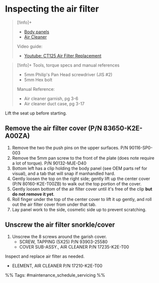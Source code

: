 # Inspecting the air filter
> [!info]+
> - [Body panels](https://www.revzilla.com/oem/honda/2021-honda-trail-125-abs/body-cover?submodel=ct125aac)
> - [Air Cleaner](https://www.revzilla.com/oem/honda/2021-honda-trail-125-abs/air-cleaner?submodel=ct125aac)
> 
> Video guide:
> - [Youtube: CT125 Air Filter Replacement](https://www.youtube.com/watch?v=RHW8yqvRWXU&ab_channel=PSBEAdventures)

> [!info]+ Tools, torque specs and manual references
> - 5mm Philip's Pan Head screwdriver (JIS #2)
> - 5mm Hex bolt
>
> Manual Reference:
> - Air cleaner garnish, pg 3-6
> - Air cleaner duct case, pg 3-17

Lift the seat up before starting.

## Remove the air filter cover (P/N 83650-K2E-A00ZA)
1. Remove the two the push pins on the upper surfaces. P/N 90116-SP0-003
2. Remove the 5mm pan screw to the front of the plate (does note require a lot of torque). P/N 90132-MJE-D40
3. Bottom left has a clip holding the body panel (see OEM parts ref for visual), and a tab that will snap if manhandled hard.
4. Gently loosen the top on the right side; gently lift up the center cover (P/N 80160-K2E-T00ZB) to walk out the top portion of the cover.
5. Gently loosen bottom of the air filter cover until it's free of the clip **but do not remove it yet**.
6. Roll finger under the top of the center cover to lift it up gently, and roll out the air filter cover from under that tab.
7. Lay panel work to the side, cosmetic side up to prevent scratching.

## Unscrew the air filter snorkle/cover
1. Unscrew the 8 screws around the garish cover.
	- SCREW, TAPPING (5X25) P/N 93903-25580
	- COVER SUB-ASSY., AIR CLEANER P/N 17235-K2E-T00

Inspect and replace air filter as needed.
- ELEMENT, AIR CLEANER P/N 17210-K2E-T00

%%
Tags: #maintenance_schedule_servicing
%%